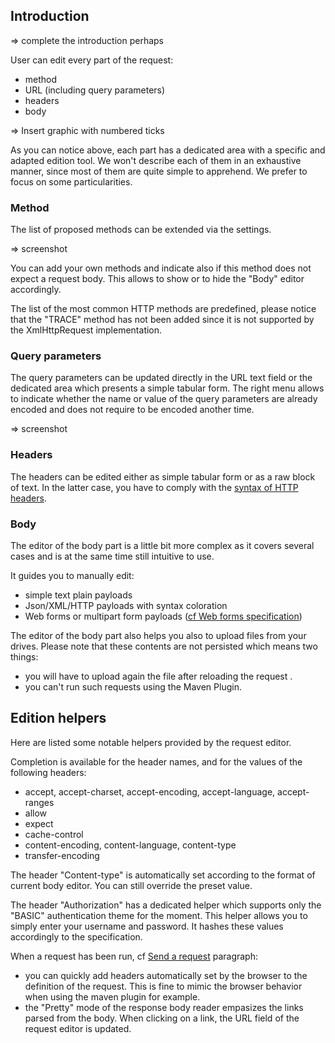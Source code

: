 <a class="anchor" name="introduction"></a>
## Introduction

=> complete the introduction perhaps

User can edit every part of the request:

* method
* URL (including query parameters)
* headers
* body

=> Insert graphic with numbered ticks

As you can notice above, each part has a dedicated area with a specific and adapted edition tool. We won't describe each of them in an exhaustive manner, since most of them are quite simple to apprehend.
We prefer to focus on some particularities.

<a class="anchor" name="method"></a>
### Method

The list of proposed methods can be extended via the settings.

=> screenshot

You can add your own methods and indicate also if this method does not expect a request body. This allows to show or to hide the "Body" editor accordingly.

The list of the most common HTTP methods are predefined, please notice that the "TRACE" method has not been added since it is not supported by the XmlHttpRequest implementation.

<a class="anchor" name="query-parameters"></a>
### Query parameters

The query parameters can be updated directly in the URL text field or the dedicated area which presents a simple tabular form.
The right menu allows to indicate whether the name or value of the query parameters are already encoded and does not require to be encoded another time.

=> screenshot

<a class="anchor" name="headers"></a>
### Headers

The headers can be edited either as simple tabular form or as a raw block of text. In the latter case, you have to comply with the <a href="https://tools.ietf.org/html/rfc7230#section-3.2" target="_blank">syntax of HTTP headers</a>.

<a class="anchor" name="body"></a>
### Body

The editor of the body part is a little bit more complex as it covers several cases and is at the same time still intuitive to use.

It guides you to manually edit:

* simple text plain payloads
* Json/XML/HTTP payloads with syntax coloration
* Web forms or multipart form payloads (<a href="https://www.w3.org/TR/html401/interact/forms.html#h-17.13.4" target="_blank">cf Web forms specification</a>)

The editor of the body part also helps you also to upload files from your drives.
Please note that these contents are not persisted which means two things:

* you will have to upload again the file after reloading the request .
* you can't run such requests using the Maven Plugin.

<a class="anchor" name="edition-helpers"></a>
## Edition helpers

Here are listed some notable helpers provided by the request editor.

Completion is available for the header names, and for the values of the following headers:

* accept, accept-charset, accept-encoding, accept-language, accept-ranges
* allow
* expect
* cache-control
* content-encoding, content-language, content-type
* transfer-encoding

The header "Content-type" is automatically set according to the format of current body editor. You can still override the preset value.

The header "Authorization" has a dedicated helper which supports only the "BASIC" authentication theme for the moment. This helper allows you to simply enter your username and password. It hashes these values accordingly to the specification.

When a request has been run, cf [Send a request](./sending) paragraph:

* you can quickly add headers automatically set by the browser to the definition of the request. This is fine to mimic the browser behavior when using the maven plugin for example.
* the "Pretty" mode of the response body reader empasizes the links parsed from the body. When clicking on a link, the URL field of the request editor is updated.
